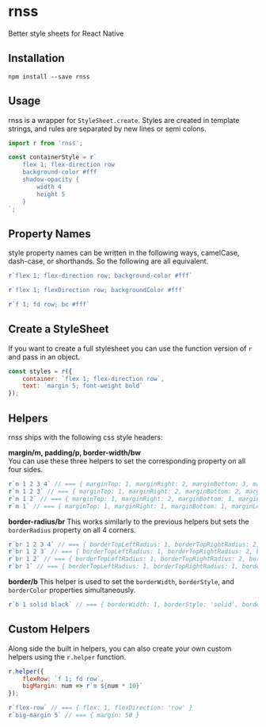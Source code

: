 # rnss
Better style sheets for React Native

## Installation
`npm install --save rnss`

## Usage
rnss is a wrapper for `StyleSheet.create`. Styles are created in template strings, and rules are separated by new lines or semi colons.
```javascript
import r from 'rnss';

const containerStyle = r`
    flex 1; flex-direction row
    background-color #fff
    shadow-opacity {
        width 4
        height 5
    }
`;
```

## Property Names
style property names can be written in the following ways, camelCase, dash-case, or shorthands. So the following are all equivalent.
```javascript
r`flex 1; flex-direction row; background-color #fff`

r`flex 1; flexDirection row; backgroundColor #fff`

r`f 1; fd row; bc #fff`
```

## Create a StyleSheet
If you want to create a full stylesheet you can use the function version of `r` and pass in an object.

```javascript
const styles = r({
    container: `flex 1; flex-direction row`,
    text: `margin 5; font-weight bold`
});
```

## Helpers
rnss ships with the following css style headers:

**margin/m, padding/p, border-width/bw**  
You can use these three helpers to set the corresponding property on all four sides.

```javascript
r`m 1 2 3 4` // === { marginTop: 1, marginRight: 2, marginBottom: 3, marginLeft: 4 }
r`m 1 2 3` // === { marginTop: 1, marginRight: 2, marginBottom: 2, marginLeft: 2 }
r`m 1 2` // === { marginTop: 1, marginRight: 2, marginBottom: 1, marginLeft: 2 }
r`m 1` // === { marginTop: 1, marginRight: 1, marginBottom: 1, marginLeft: 1 }
```

**border-radius/br**
This works similarly to the previous helpers but sets the `borderRadius` property on all 4 corners.

```javascript
r`br 1 2 3 4` // === { borderTopLeftRadius: 1, borderTopRightRadius: 2, borderBottomRightRadius: 3, borderBottomLeftRadius: 4 }
r`br 1 2 3` // === { borderTopLeftRadius: 1, borderTopRightRadius: 2, borderBottomRightRadius: 3, borderBottomLeftRadius: 2 }
r`br 1 2` // === { borderTopLeftRadius: 1, borderTopRightRadius: 2, borderBottomRightRadius: 1, borderBottomLeftRadius: 2 }
r`br 1` // === { borderTopLeftRadius: 1, borderTopRightRadius: 1, borderBottomRightRadius: 1, borderBottomLeftRadius: 1 }
```

**border/b**
This helper is used to set the `borderWidth`, `borderStyle`, and `borderColor` properties simultaneously.

```javascript
r`b 1 solid black` // === { borderWidth: 1, borderStyle: 'solid', borderColor: 'black' }
```

## Custom Helpers
Along side the built in helpers, you can also create your own custom helpers using the `r.helper` function.

```javascript
r.helper({
    flexRow: `f 1; fd row`,
    bigMargin: num => r`m ${num * 10}`
});

r`flex-row` // === { flex: 1, flexDirection: 'row' }
r`big-margin 5` // === { margin: 50 }
```
